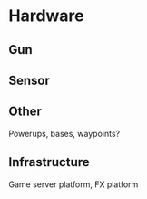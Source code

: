 # Hardware

## Gun

## Sensor

## Other

Powerups, bases, waypoints?

## Infrastructure

Game server platform, FX platform